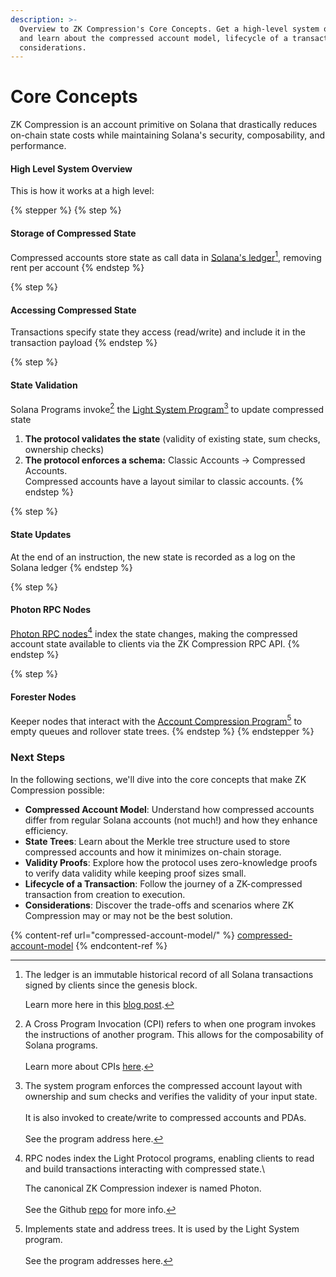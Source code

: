 ```yaml
---
description: >-
  Overview to ZK Compression's Core Concepts. Get a high-level system overview
  and learn about the compressed account model, lifecycle of a transaction, and
  considerations.
---
```


# Core Concepts

ZK Compression is an account primitive on Solana that drastically reduces on-chain state costs while maintaining Solana's security, composability, and performance.

#### High Level System Overview

This is how it works at a high level:

{% stepper %}
{% step %}
#### **Storage of Compressed State**

Compressed accounts store state as call data in [Solana's ledger](#user-content-fn-1)[^1], removing rent per account
{% endstep %}

{% step %}
#### **Accessing Compressed State**

Transactions specify state they access (read/write) and include it in the transaction payload
{% endstep %}

{% step %}
#### **State Validation**

Solana Programs invoke[^2] the [Light System Program](#user-content-fn-3)[^3] to update compressed state

1. **The protocol validates the state** (validity of existing state, sum checks, ownership checks)
2. **The protocol enforces a schema:** Classic Accounts → Compressed Accounts.\
   Compressed accounts have a layout similar to classic accounts.
{% endstep %}

{% step %}
#### **State Updates**

At the end of an instruction, the new state is recorded as a log on the Solana ledger
{% endstep %}

{% step %}
#### **Photon RPC Nodes**

[Photon RPC nodes](#user-content-fn-4)[^4] index the state changes, making the compressed account state available to clients via the ZK Compression RPC API.
{% endstep %}

{% step %}
#### Forester Nodes

Keeper nodes that interact with the [Account Compression Program](#user-content-fn-5)[^5] to empty queues and rollover state trees.
{% endstep %}
{% endstepper %}

### Next Steps

In the following sections, we'll dive into the core concepts that make ZK Compression possible:

* **Compressed Account Model**: Understand how compressed accounts differ from regular Solana accounts (not much!) and how they enhance efficiency.
* **State Trees**: Learn about the Merkle tree structure used to store compressed accounts and how it minimizes on-chain storage.
* **Validity Proofs**: Explore how the protocol uses zero-knowledge proofs to verify data validity while keeping proof sizes small.
* **Lifecycle of a Transaction**: Follow the journey of a ZK-compressed transaction from creation to execution.
* **Considerations**: Discover the trade-offs and scenarios where ZK Compression may or may not be the best solution.

{% content-ref url="compressed-account-model/" %}
[compressed-account-model](compressed-account-model/)
{% endcontent-ref %}

[^1]: The ledger is an immutable historical record of all Solana transactions signed by clients since the genesis block.

    Learn more here in this [blog post](https://www.helius.dev/blog/all-you-need-to-know-about-compression-on-solana#state-vs-ledger).

[^2]: A Cross Program Invocation (CPI) refers to when one program invokes the instructions of another program. This allows for the composability of Solana programs.\
    \
    Learn more about CPIs [here](https://solana.com/docs/core/cpi).

[^3]: The system program enforces the compressed account layout with ownership and sum checks and verifies the validity of your input state.\
    \
    It is also invoked to create/write to compressed accounts and PDAs.\
    \
    See the program address here.

[^4]: RPC nodes index the Light Protocol programs, enabling clients to read and build transactions interacting with compressed state.\\

    The canonical ZK Compression indexer is named Photon.\
    \
    See the Github [repo](https://github.com/helius-labs/photon) for more info.

[^5]: Implements state and address trees. It is used by the Light System program.\
    \
    See the program addresses here.
